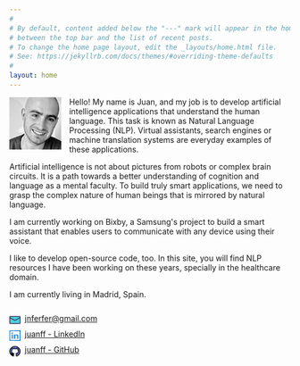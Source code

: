 ```yaml
---
#
# By default, content added below the "---" mark will appear in the home page
# between the top bar and the list of recent posts.
# To change the home page layout, edit the _layouts/home.html file.
# See: https://jekyllrb.com/docs/themes/#overriding-theme-defaults
#
layout: home
---
```


<style>

.company-icon {
	float:left;
	width:1.22rem;
	margin-right:8px;
	vertical-align:text-bottom;
}

</style>

<img src = 'assets/juan-photo.png' style="float:left;width:5.8rem;margin-right:0.9rem"/>

Hello! My name is Juan, and my job is to develop artificial intelligence applications that understand the human language. This task is known as Natural Language Processing (NLP). Virtual assistants, search engines or machine translation systems are everyday examples of these applications. 

Artificial intelligence is not about pictures from robots or complex brain circuits. It is a path towards a better understanding of cognition and language as a mental faculty. To build truly smart applications, we need to grasp the complex nature of human beings that is mirrored by natural language.

I am currently working on Bixby, a Samsung's project to build a smart assistant that enables users to communicate with any device using their voice.

I like to develop open-source code, too. In this site, you will find NLP resources I have been working on these years, specially in the healthcare domain.

I am currently living in Madrid, Spain.

<p style="line-height: 100%;">
<br/><img class = 'company-icon' src = 'assets/index/mail.png'/> <a href="mailto:&#106;&#110;&#102;&#101;&#114;&#102;&#101;&#114;&#064;&#103;&#109;&#097;&#105;&#108;&#046;&#099;&#111;&#109;">&#106;&#110;&#102;&#101;&#114;&#102;&#101;&#114;&#064;&#103;&#109;&#097;&#105;&#108;&#046;&#099;&#111;&#109;</a><br/><br/>
<img class = 'company-icon' src = 'assets/index/linkedin.png'/> <a href="https://www.linkedin.com/in/juanff/">juanff - LinkedIn</a><br/><br/>
<img class = 'company-icon' src = 'assets/index/github.png'/> <a href="https://github.com/JuanFF/">juanff - GitHub</a><br/><br/>
</p>